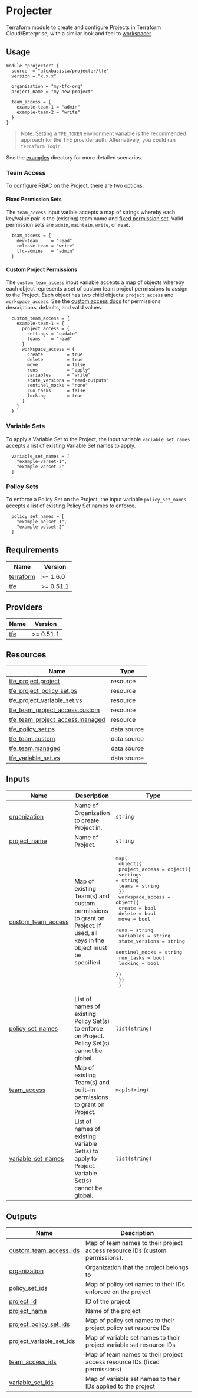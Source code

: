 # Projecter

Terraform module to create and configure Projects in Terraform Cloud/Enterprise, with a similar look and feel to [workspacer](https://registry.terraform.io/modules/alexbasista/workspacer/tfe/latest).

## Usage

```hcl
module "projecter" {
  source  = "alexbasista/projecter/tfe"
  version = "x.x.x"

  organization = "my-tfc-org"
  project_name = "my-new-project"

  team_access = {
    example-team-1 = "admin"
    example-team-2 = "write"
  }
}
```
> Note: Setting a `TFE_TOKEN` environment variable is the recommended approach for the TFE provider auth. Alternatively, you could run `terraform login`.

See the [examples](./examples/) directory for more detailed scenarios.

### Team Access

To configure RBAC on the Project, there are two options:

#### Fixed Permission Sets

The `team_access` input varible accepts a map of strings whereby each key/value pair is the (existing) team name and [fixed permission set](https://developer.hashicorp.com/terraform/cloud-docs/users-teams-organizations/permissions#fixed-permission-sets-1). Valid permission sets are `admin`, `maintain`, `write`, or `read`.

```hcl
  team_access = {
    dev-team     = "read"
    release-team = "write"
    tfc-admins   = "admin"
  }
```

#### Custom Project Permissions

The `custom_team_access` input variable accepts a map of objects whereby each object represents a set of custom team project permissions to assign to the Project. Each object has two child objects: `project_access` and `workspace_access`.  See the [custom access docs](https://registry.terraform.io/providers/hashicorp/tfe/latest/docs/resources/team_project_access#custom-access) for permissions descriptions, defaults, and valid values.

```hcl
  custom_team_access = {
    example-team-1 = {
      project_access = {
        settings = "update"
        teams    = "read"
      }
      workspace_access = {
        create         = true
        delete         = true
        move           = false
        runs           = "apply"
        variables      = "write"
        state_versions = "read-outputs"
        sentinel_mocks = "none"
        run_tasks      = false
        locking        = true
      }
    }
  }
```

### Variable Sets

To apply a Variable Set to the Project, the input variable `variable_set_names` accepts a list of existing Variable Set names to apply.

```hcl
  variable_set_names = [
    "example-varset-1",
    "example-varset-2"
  ]
```

### Policy Sets

To enforce a Policy Set on the Project, the input variable `policy_set_names` accepts a list of existing Policy Set names to enforce.

```hcl
  policy_set_names = [
    "example-polset-1",
    "example-polset-2"
  ]
```

<!-- BEGIN_TF_DOCS -->
## Requirements

| Name | Version |
|------|---------|
| <a name="requirement_terraform"></a> [terraform](#requirement\_terraform) | >= 1.6.0 |
| <a name="requirement_tfe"></a> [tfe](#requirement\_tfe) | >= 0.51.1 |

## Providers

| Name | Version |
|------|---------|
| <a name="provider_tfe"></a> [tfe](#provider\_tfe) | >= 0.51.1 |

## Resources

| Name | Type |
|------|------|
| [tfe_project.project](https://registry.terraform.io/providers/hashicorp/tfe/latest/docs/resources/project) | resource |
| [tfe_project_policy_set.ps](https://registry.terraform.io/providers/hashicorp/tfe/latest/docs/resources/project_policy_set) | resource |
| [tfe_project_variable_set.vs](https://registry.terraform.io/providers/hashicorp/tfe/latest/docs/resources/project_variable_set) | resource |
| [tfe_team_project_access.custom](https://registry.terraform.io/providers/hashicorp/tfe/latest/docs/resources/team_project_access) | resource |
| [tfe_team_project_access.managed](https://registry.terraform.io/providers/hashicorp/tfe/latest/docs/resources/team_project_access) | resource |
| [tfe_policy_set.ps](https://registry.terraform.io/providers/hashicorp/tfe/latest/docs/data-sources/policy_set) | data source |
| [tfe_team.custom](https://registry.terraform.io/providers/hashicorp/tfe/latest/docs/data-sources/team) | data source |
| [tfe_team.managed](https://registry.terraform.io/providers/hashicorp/tfe/latest/docs/data-sources/team) | data source |
| [tfe_variable_set.vs](https://registry.terraform.io/providers/hashicorp/tfe/latest/docs/data-sources/variable_set) | data source |

## Inputs

| Name | Description | Type | Default | Required |
|------|-------------|------|---------|:--------:|
| <a name="input_organization"></a> [organization](#input\_organization) | Name of Organization to create Project in. | `string` | n/a | yes |
| <a name="input_project_name"></a> [project\_name](#input\_project\_name) | Name of Project. | `string` | n/a | yes |
| <a name="input_custom_team_access"></a> [custom\_team\_access](#input\_custom\_team\_access) | Map of existing Team(s) and custom permissions to grant on Project. If used, all keys in the object must be specified. | <pre>map(<br/>    object({<br/>      project_access = object({<br/>        settings = string<br/>        teams    = string<br/>      })<br/>      workspace_access = object({<br/>        create         = bool<br/>        delete         = bool<br/>        move           = bool<br/>        runs           = string<br/>        variables      = string<br/>        state_versions = string<br/>        sentinel_mocks = string<br/>        run_tasks      = bool<br/>        locking        = bool<br/>      })<br/>    })<br/>  )</pre> | `{}` | no |
| <a name="input_policy_set_names"></a> [policy\_set\_names](#input\_policy\_set\_names) | List of names of existing Policy Set(s) to enforce on Project. Policy Set(s) cannot be global. | `list(string)` | `[]` | no |
| <a name="input_team_access"></a> [team\_access](#input\_team\_access) | Map of existing Team(s) and built-in permissions to grant on Project. | `map(string)` | `{}` | no |
| <a name="input_variable_set_names"></a> [variable\_set\_names](#input\_variable\_set\_names) | List of names of existing Variable Set(s) to apply to Project. Variable Set(s) cannot be global. | `list(string)` | `[]` | no |

## Outputs

| Name | Description |
|------|-------------|
| <a name="output_custom_team_access_ids"></a> [custom\_team\_access\_ids](#output\_custom\_team\_access\_ids) | Map of team names to their project access resource IDs (custom permissions). |
| <a name="output_organization"></a> [organization](#output\_organization) | Organization that the project belongs to |
| <a name="output_policy_set_ids"></a> [policy\_set\_ids](#output\_policy\_set\_ids) | Map of policy set names to their IDs enforced on the project |
| <a name="output_project_id"></a> [project\_id](#output\_project\_id) | ID of the project |
| <a name="output_project_name"></a> [project\_name](#output\_project\_name) | Name of the project |
| <a name="output_project_policy_set_ids"></a> [project\_policy\_set\_ids](#output\_project\_policy\_set\_ids) | Map of policy set names to their project policy set resource IDs |
| <a name="output_project_variable_set_ids"></a> [project\_variable\_set\_ids](#output\_project\_variable\_set\_ids) | Map of variable set names to their project variable set resource IDs |
| <a name="output_team_access_ids"></a> [team\_access\_ids](#output\_team\_access\_ids) | Map of team names to their project access resource IDs (fixed permissions) |
| <a name="output_variable_set_ids"></a> [variable\_set\_ids](#output\_variable\_set\_ids) | Map of variable set names to their IDs applied to the project |
<!-- END_TF_DOCS -->